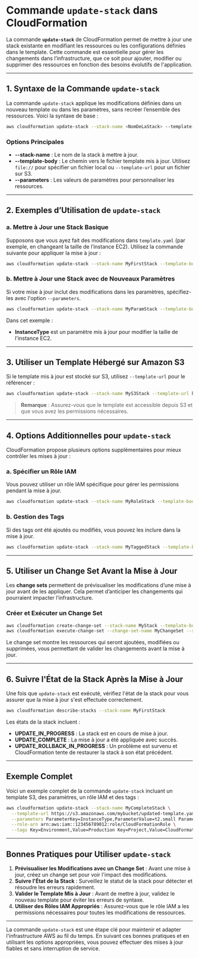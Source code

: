 # Commande `update-stack` dans CloudFormation

La commande **`update-stack`** de CloudFormation permet de mettre à jour une stack existante en modifiant les ressources ou les configurations définies dans le template. Cette commande est essentielle pour gérer les changements dans l’infrastructure, que ce soit pour ajouter, modifier ou supprimer des ressources en fonction des besoins évolutifs de l'application.

---

## 1. Syntaxe de la Commande `update-stack`

La commande `update-stack` applique les modifications définies dans un nouveau template ou dans les paramètres, sans recréer l’ensemble des ressources. Voici la syntaxe de base :

```bash
aws cloudformation update-stack --stack-name <NomDeLaStack> --template-body file://<CheminDuTemplate> --parameters ParameterKey=<Parametre>,ParameterValue=<Valeur>
```

### Options Principales
- **--stack-name** : Le nom de la stack à mettre à jour.
- **--template-body** : Le chemin vers le fichier template mis à jour. Utilisez `file://` pour spécifier un fichier local ou `--template-url` pour un fichier sur S3.
- **--parameters** : Les valeurs de paramètres pour personnaliser les ressources.

---

## 2. Exemples d’Utilisation de `update-stack`

### a. Mettre à Jour une Stack Basique

Supposons que vous ayez fait des modifications dans `template.yaml` (par exemple, en changeant la taille de l’instance EC2). Utilisez la commande suivante pour appliquer la mise à jour :

```bash
aws cloudformation update-stack --stack-name MyFirstStack --template-body file://template.yaml
```

### b. Mettre à Jour une Stack avec de Nouveaux Paramètres

Si votre mise à jour inclut des modifications dans les paramètres, spécifiez-les avec l'option `--parameters`.

```bash
aws cloudformation update-stack --stack-name MyParamStack --template-body file://updated-template.yaml --parameters ParameterKey=InstanceType,ParameterValue=t2.small
```

Dans cet exemple :
- **InstanceType** est un paramètre mis à jour pour modifier la taille de l'instance EC2.

---

## 3. Utiliser un Template Hébergé sur Amazon S3

Si le template mis à jour est stocké sur S3, utilisez `--template-url` pour le référencer :

```bash
aws cloudformation update-stack --stack-name MyS3Stack --template-url https://s3.amazonaws.com/mybucket/updated-template.yaml
```

> **Remarque** : Assurez-vous que le template est accessible depuis S3 et que vous avez les permissions nécessaires.

---

## 4. Options Additionnelles pour `update-stack`

CloudFormation propose plusieurs options supplémentaires pour mieux contrôler les mises à jour :

### a. Spécifier un Rôle IAM

Vous pouvez utiliser un rôle IAM spécifique pour gérer les permissions pendant la mise à jour.

```bash
aws cloudformation update-stack --stack-name MyRoleStack --template-body file://template.yaml --role-arn arn:aws:iam::123456789012:role/CloudFormationRole
```

### b. Gestion des Tags

Si des tags ont été ajoutés ou modifiés, vous pouvez les inclure dans la mise à jour.

```bash
aws cloudformation update-stack --stack-name MyTaggedStack --template-body file://template.yaml --tags Key=Environment,Value=Staging Key=Project,Value=UpdatedApp
```

---

## 5. Utiliser un Change Set Avant la Mise à Jour

Les **change sets** permettent de prévisualiser les modifications d’une mise à jour avant de les appliquer. Cela permet d’anticiper les changements qui pourraient impacter l’infrastructure.

### Créer et Exécuter un Change Set

```bash
aws cloudformation create-change-set --stack-name MyStack --template-body file://updated-template.yaml --change-set-name MyChangeSet
aws cloudformation execute-change-set --change-set-name MyChangeSet --stack-name MyStack
```

Le change set montre les ressources qui seront ajoutées, modifiées ou supprimées, vous permettant de valider les changements avant la mise à jour.

---

## 6. Suivre l'État de la Stack Après la Mise à Jour

Une fois que `update-stack` est exécuté, vérifiez l'état de la stack pour vous assurer que la mise à jour s'est effectuée correctement.

```bash
aws cloudformation describe-stacks --stack-name MyFirstStack
```

Les états de la stack incluent :
- **UPDATE_IN_PROGRESS** : La stack est en cours de mise à jour.
- **UPDATE_COMPLETE** : La mise à jour a été appliquée avec succès.
- **UPDATE_ROLLBACK_IN_PROGRESS** : Un problème est survenu et CloudFormation tente de restaurer la stack à son état précédent.

---

## Exemple Complet

Voici un exemple complet de la commande `update-stack` incluant un template S3, des paramètres, un rôle IAM et des tags :

```bash
aws cloudformation update-stack --stack-name MyCompleteStack \
  --template-url https://s3.amazonaws.com/mybucket/updated-template.yaml \
  --parameters ParameterKey=InstanceType,ParameterValue=t2.small ParameterKey=KeyName,ParameterValue=MyUpdatedKey \
  --role-arn arn:aws:iam::123456789012:role/CloudFormationRole \
  --tags Key=Environment,Value=Production Key=Project,Value=CloudFormationDemo
```

---

## Bonnes Pratiques pour Utiliser `update-stack`

1. **Prévisualiser les Modifications avec un Change Set** : Avant une mise à jour, créez un change set pour voir l'impact des modifications.
2. **Suivre l'État de la Stack** : Surveillez le statut de la stack pour détecter et résoudre les erreurs rapidement.
3. **Valider le Template Mis à Jour** : Avant de mettre à jour, validez le nouveau template pour éviter les erreurs de syntaxe.
4. **Utiliser des Rôles IAM Appropriés** : Assurez-vous que le rôle IAM a les permissions nécessaires pour toutes les modifications de ressources.

---

La commande `update-stack` est une étape clé pour maintenir et adapter l'infrastructure AWS au fil du temps. En suivant ces bonnes pratiques et en utilisant les options appropriées, vous pouvez effectuer des mises à jour fiables et sans interruption de service.
